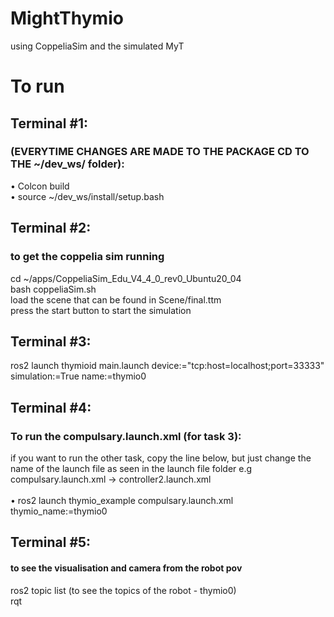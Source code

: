# MightThymio
using CoppeliaSim and the simulated MyT


# To run 
## Terminal #1:
### (EVERYTIME CHANGES ARE MADE TO THE PACKAGE CD TO THE ~/dev_ws/ folder): <br>
•	Colcon build <br>
•	source ~/dev_ws/install/setup.bash <br>

## Terminal #2:
### to get the coppelia sim running
cd ~/apps/CoppeliaSim_Edu_V4_4_0_rev0_Ubuntu20_04<br>
bash coppeliaSim.sh <br>
load the scene that can be found in Scene/final.ttm <br>
press the start button to start the simulation <br>


## Terminal #3:
ros2 launch thymioid main.launch device:="tcp:host=localhost;port=33333" simulation:=True name:=thymio0


## Terminal #4:
### To run the compulsary.launch.xml (for task 3):
if you want to run the other task, copy the line below, but just change the name of the launch file as seen in the launch file folder e.g compulsary.launch.xml -> controller2.launch.xml  <br>  <br>
• ros2 launch thymio_example compulsary.launch.xml thymio_name:=thymio0 <br>


## Terminal #5:
#### to see the visualisation and camera from the robot pov
ros2 topic list (to see the topics of the robot - thymio0) <br>
rqt


